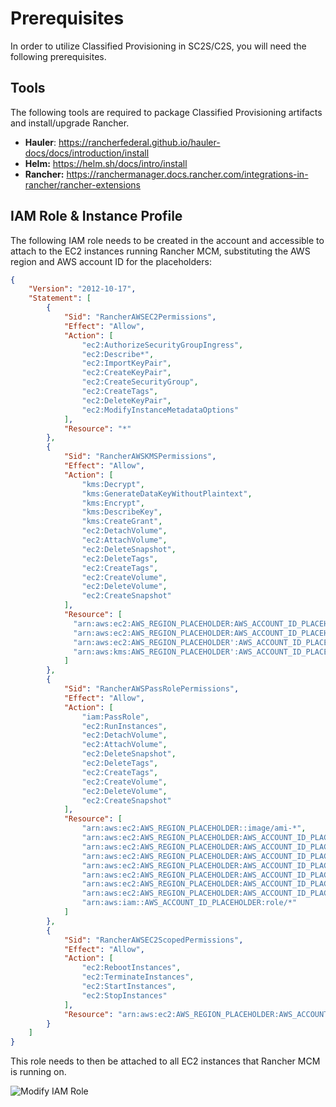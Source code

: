 # Prerequisites

In order to utilize Classified Provisioning in SC2S/C2S, you will need the following prerequisites.

## Tools

The following tools are required to package Classified Provisioning artifacts and install/upgrade Rancher.

- **Hauler**: https://rancherfederal.github.io/hauler-docs/docs/introduction/install
- **Helm:** https://helm.sh/docs/intro/install
- **Rancher:** https://ranchermanager.docs.rancher.com/integrations-in-rancher/rancher-extensions

## IAM Role & Instance Profile

The following IAM role needs to be created in the account and accessible to attach to the EC2 instances running Rancher MCM, substituting the AWS region and AWS account ID for the placeholders:

```json
{
    "Version": "2012-10-17",
    "Statement": [
        {
            "Sid": "RancherAWSEC2Permissions",
            "Effect": "Allow",
            "Action": [
                "ec2:AuthorizeSecurityGroupIngress",
                "ec2:Describe*",
                "ec2:ImportKeyPair",
                "ec2:CreateKeyPair",
                "ec2:CreateSecurityGroup",
                "ec2:CreateTags",
                "ec2:DeleteKeyPair",
                "ec2:ModifyInstanceMetadataOptions"
            ],
            "Resource": "*"
        },
        {
            "Sid": "RancherAWSKMSPermissions",
            "Effect": "Allow",
            "Action": [
                "kms:Decrypt",
                "kms:GenerateDataKeyWithoutPlaintext",
                "kms:Encrypt",
                "kms:DescribeKey",
                "kms:CreateGrant",
                "ec2:DetachVolume",
                "ec2:AttachVolume",
                "ec2:DeleteSnapshot",
                "ec2:DeleteTags",
                "ec2:CreateTags",
                "ec2:CreateVolume",
                "ec2:DeleteVolume",
                "ec2:CreateSnapshot"
            ],
            "Resource": [
              "arn:aws:ec2:AWS_REGION_PLACEHOLDER:AWS_ACCOUNT_ID_PLACEHOLDER:volume/*",
              "arn:aws:ec2:AWS_REGION_PLACEHOLDER:AWS_ACCOUNT_ID_PLACEHOLDER:instance/*",
              "arn:aws:ec2:AWS_REGION_PLACEHOLDER':AWS_ACCOUNT_ID_PLACEHOLDER:snapshot/*",
              "arn:aws:kms:AWS_REGION_PLACEHOLDER':AWS_ACCOUNT_ID_PLACEHOLDER:key/*"
            ]
        },
        {
            "Sid": "RancherAWSPassRolePermissions",
            "Effect": "Allow",
            "Action": [
				"iam:PassRole",
				"ec2:RunInstances",
				"ec2:DetachVolume",
				"ec2:AttachVolume",
				"ec2:DeleteSnapshot",
				"ec2:DeleteTags",
				"ec2:CreateTags",
				"ec2:CreateVolume",
				"ec2:DeleteVolume",
				"ec2:CreateSnapshot"
            ],
            "Resource": [
                "arn:aws:ec2:AWS_REGION_PLACEHOLDER::image/ami-*",
                "arn:aws:ec2:AWS_REGION_PLACEHOLDER:AWS_ACCOUNT_ID_PLACEHOLDER:instance/*",
                "arn:aws:ec2:AWS_REGION_PLACEHOLDER:AWS_ACCOUNT_ID_PLACEHOLDER:placement-group/*",
                "arn:aws:ec2:AWS_REGION_PLACEHOLDER:AWS_ACCOUNT_ID_PLACEHOLDER:volume/*",
                "arn:aws:ec2:AWS_REGION_PLACEHOLDER:AWS_ACCOUNT_ID_PLACEHOLDER:subnet/*",
                "arn:aws:ec2:AWS_REGION_PLACEHOLDER:AWS_ACCOUNT_ID_PLACEHOLDER:key-pair/*",
                "arn:aws:ec2:AWS_REGION_PLACEHOLDER:AWS_ACCOUNT_ID_PLACEHOLDER:network-interface/*",
                "arn:aws:ec2:AWS_REGION_PLACEHOLDER:AWS_ACCOUNT_ID_PLACEHOLDER:security-group/*",
                "arn:aws:iam::AWS_ACCOUNT_ID_PLACEHOLDER:role/*"
            ]
        },
        {
            "Sid": "RancherAWSEC2ScopedPermissions",
            "Effect": "Allow",
            "Action": [
                "ec2:RebootInstances",
                "ec2:TerminateInstances",
                "ec2:StartInstances",
                "ec2:StopInstances"
            ],
            "Resource": "arn:aws:ec2:AWS_REGION_PLACEHOLDER:AWS_ACCOUNT_ID_PLACEHOLDER:instance/*"
        }
    ]
}
```

This role needs to then be attached to all EC2 instances that Rancher MCM is running on.

![Modify IAM Role](/img/classified-provisioning/modify-iam-role.png)